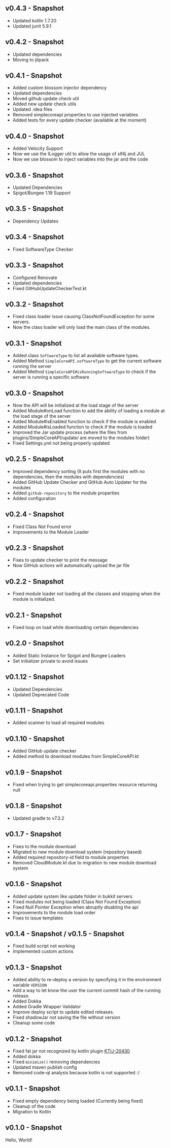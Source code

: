 ## v0.4.3 - Snapshot
* Updated kotlin 1.7.20
* Updated junit 5.9.1

## v0.4.2 - Snapshot
* Updated dependencies
* Moving to jitpack

## v0.4.1 - Snapshot
* Added custom blossom injector dependency
* Updated dependencies
* Moved github update check util
* Added new update check utils
* Updated .idea files
* Removed simplecoreapi properties to use injected variables
* Added tests for every update checker (available at the moment)

## v0.4.0 - Snapshot
* Added Velocity Support
* Now we use the ILogger util to allow the usage of slf4j and JUL
* Now we use blossom to inject variables into the jar and the code

## v0.3.6 - Snapshot
* Updated Dependencies
* Spigot/Bungee 1.19 Support

## v0.3.5 - Snapshot
* Dependency Updates

## v0.3.4 - Snapshot
* Fixed SoftwareType Checker

## v0.3.3 - Snapshot
* Configured Renovate
* Updated dependencies
* Fixed GitHubUpdateCheckerTest.kt

## v0.3.2 - Snapshot
* Fixed class loader issue causing ClassNotFoundException for some servers.
* Now the class loader will only load the main class of the modules.

## v0.3.1 - Snapshot
* Added class `SoftwareType` to list all available software types.
* Added Method `SimpleCoreAPI.softwareType` to get the current software running the server
* Added Method `SimpleCoreAPI#isRunningSoftwareType` to check if the server is running a specific software

## v0.3.0 - Snapshot
* Now the API will be initialized at the load stage of the server
* Added Module#onLoad function to add the ability of loading a module at the load stage of the server
* Added Module#isEnabled function to check if the module is enabled
* Added Module#isLoaded function to check if the module is loaded
* Improved the Jar update process (where the files from plugins/SimpleCoreAPI/update/ are moved to the modules folder)
* Fixed Settings.yml not being properly updated

## v0.2.5 - Snapshot
* Improved dependency sorting (It puts first the modules with no dependencies, then the modules with dependencies)
* Added GitHub Update Checker and GitHub Auto Updater for the modules
* Added `github-repository` to the module properties
* Added configuration

## v0.2.4 - Snapshot
* Fixed Class Not Found error
* Improvements to the Module Loader

## v0.2.3 - Snapshot
* Fixes to update checker to print the message
* Now GitHub actions will automatically upload the jar file

## v0.2.2 - Snapshot
* Fixed module loader not loading all the classes and stopping when the module is initialized.

## v0.2.1 - Snapshot
* Fixed loop on load while downloading certain dependencies

## v0.2.0 - Snapshot
* Added Static Instance for Spigot and Bungee Loaders
* Set initializer private to avoid issues

## v0.1.12 - Snapshot 
* Updated Dependencies
* Updated Deprecated Code

## v0.1.11 - Snapshot
* Added scanner to load all required modules

## v0.1.10 - Snapshot
* Added GitHub update checker
* Added method to download modules from SimpleCoreAPI.kt 

## v0.1.9 - Snapshot
* Fixed when trying to get simplecoreapi.properties resource returning null

## v0.1.8 - Snapshot
* Updated gradle to v7.3.2

## v0.1.7 - Snapshot
* Fixes to the module download
* Migrated to new module download system (repository based)
* Added required repository-id field to module properties
* Removed CloudModule.kt due to migration to new module download system

## v0.1.6 - Snapshot
* Added update system like update folder in bukkit servers
* Fixed modules not being loaded (Class Not Found Exception)
* Fixed Null Pointer Exception when abruptly disabling the api
* Improvements to the module load order
* Fixes to issue templates

## v0.1.4 - Snapshot / v0.1.5 - Snapshot
* Fixed build script not working
* Implemented custom actions

## v0.1.3 - Snapshot
* Added ability to re-deploy a version by specifying it in the environment variable `VERSION`
* Add a way to let know the user the current commit hash of the running release.
* Added Dokka
* Added Gradle Wrapper Validator
* Improve deploy script to update edited releases.
* Fixed shadowJar not saving the file without version
* Cleanup some code

## v0.1.2 - Snapshot
* Fixed fat jar not recognized by kotlin plugin [KTIJ-20430](http://youtrack.jetbrains.com/issue/KTIJ-20430)
* Added dokka
* Fixed `minimize()` removing dependencies
* Updated maven publish config
* Removed code-ql analysis because kotlin is not supported :/

## v0.1.1 - Snapshot
* Fixed empty dependency being loaded (Currently being fixed)
* Cleanup of the code
* Migration to Kotlin

## v0.1.0 - Snapshot
Hello, World!
